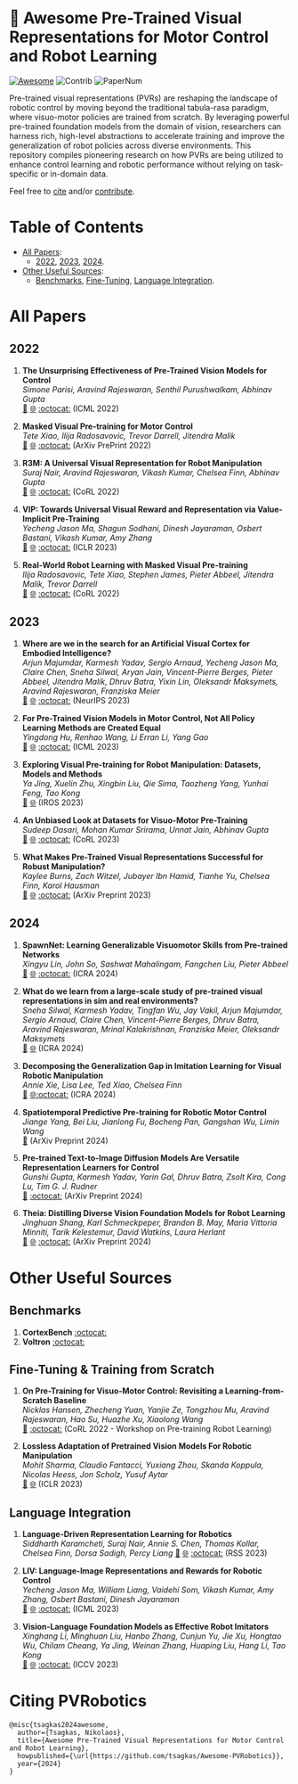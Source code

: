  

# :robot: Awesome Pre-Trained Visual Representations for Motor Control and Robot Learning
[![Awesome](https://cdn.rawgit.com/sindresorhus/awesome/d7305f38d29fed78fa85652e3a63e154dd8e8829/media/badge.svg)](https://github.com/sindresorhus/awesome)
<img src="https://img.shields.io/badge/Contributions-Welcome-009A00" alt="Contrib"/> <img src="https://img.shields.io/badge/Number%20of%20Items-21-59b5f7" alt="PaperNum"/>



Pre-trained visual representations (PVRs) are reshaping the landscape of robotic control by moving beyond the traditional tabula-rasa paradigm, where visuo-motor policies are trained from scratch. By leveraging powerful pre-trained foundation models from the domain of vision, researchers can harness rich, high-level abstractions to accelerate training and improve the generalization of robot policies across diverse environments. This repository compiles pioneering research on how PVRs are being utilized to enhance control learning and robotic performance without relying on task-specific or in-domain data.

Feel free to [cite](#citing-pvrobotics) and/or [contribute](https://github.com/tsagkas/Awesome-PVRobotics/pulls).
<!-- Ignore everything above this comment -->
# Table of Contents
- [All Papers](#all-papers):
   - [2022](#2022), [2023](#2023), [2024](#2024).
- [Other Useful Sources](#other-useful-sources):
  - [Benchmarks](#benchmarks), [Fine-Tuning](#fine-tuning--training-from-scratch), [Language Integration](#language-integration).
 


# All Papers
## 2022
1. **The Unsurprising Effectiveness of Pre-Trained Vision Models for Control**  
   *Simone Parisi, Aravind Rajeswaran, Senthil Purushwalkam, Abhinav Gupta*  
   [:page_facing_up:](https://arxiv.org/abs/2203.03580) [:globe_with_meridians:](https://sites.google.com/view/pvr-control) [:octocat:](https://github.com/sparisi/pvr_habitat) (ICML 2022)

2. **Masked Visual Pre-training for Motor Control**  
   *Tete Xiao, Ilija Radosavovic, Trevor Darrell, Jitendra Malik*  
   [:page_facing_up:](https://arxiv.org/abs/2203.06173) [:globe_with_meridians:](https://tetexiao.com/projects/mvp) [:octocat:](https://github.com/ir413/mvp) (ArXiv PrePrint 2022) 

3. **R3M: A Universal Visual Representation for Robot Manipulation**  
   *Suraj Nair, Aravind Rajeswaran, Vikash Kumar, Chelsea Finn, Abhinav Gupta*  
   [:page_facing_up:](https://arxiv.org/abs/2203.12601) [:globe_with_meridians:](https://sites.google.com/view/robot-r3m/) [:octocat:](https://github.com/facebookresearch/r3m) (CoRL 2022)

4. **VIP: Towards Universal Visual Reward and Representation via Value-Implicit Pre-Training**  
   *Yecheng Jason Ma, Shagun Sodhani, Dinesh Jayaraman, Osbert Bastani, Vikash Kumar, Amy Zhang*  
   [:page_facing_up:](https://arxiv.org/abs/2210.00030) [:globe_with_meridians:](https://sites.google.com/view/vip-rl) [:octocat:](https://github.com/facebookresearch/vip) (ICLR 2023)

5. **Real-World Robot Learning with Masked Visual Pre-training**  
   *Ilija Radosavovic, Tete Xiao, Stephen James, Pieter Abbeel, Jitendra Malik, Trevor Darrell*  
   [:page_facing_up:]() [:globe_with_meridians:](https://tetexiao.com/projects/real-mvp) [:octocat:](https://github.com/ir413/mvp) (CoRL 2022)


## 2023
1. **Where are we in the search for an Artificial Visual Cortex for Embodied Intelligence?**  
   *Arjun Majumdar, Karmesh Yadav, Sergio Arnaud, Yecheng Jason Ma, Claire Chen, Sneha Silwal, Aryan Jain, Vincent-Pierre Berges, Pieter Abbeel, Jitendra Malik, Dhruv Batra, Yixin Lin, Oleksandr Maksymets, Aravind Rajeswaran, Franziska Meier*  
   [:page_facing_up:](https://arxiv.org/abs/2303.18240) [:globe_with_meridians:](https://eai-vc.github.io/) [:octocat:](https://github.com/facebookresearch/eai-vc) (NeurIPS 2023)

2. **For Pre-Trained Vision Models in Motor Control, Not All Policy Learning Methods are Created Equal**  
   *Yingdong Hu, Renhao Wang, Li Erran Li, Yang Gao*  
   [:page_facing_up:](https://arxiv.org/abs/2304.04591v2) [:globe_with_meridians:](https://yingdong-hu.github.io/PVM-control/) [:octocat:](https://github.com/Yingdong-Hu/PVM-Robotics) (ICML 2023)


3. **Exploring Visual Pre-training for Robot Manipulation: Datasets, Models and Methods**  
    *Ya Jing, Xuelin Zhu, Xingbin Liu, Qie Sima, Taozheng Yang, Yunhai Feng, Tao Kong*  
    [:page_facing_up:](https://arxiv.org/abs/2308.03620) [:globe_with_meridians:](https://explore-pretrain-robot.github.io/) (IROS 2023)

4. **An Unbiased Look at Datasets for Visuo-Motor Pre-Training**  
*Sudeep Dasari, Mohan Kumar Srirama, Unnat Jain, Abhinav Gupta*  
[:page_facing_up:](https://arxiv.org/abs/2310.09289) [:globe_with_meridians:](https://data4robotics.github.io/) [:octocat:](https://github.com/SudeepDasari/data4robotics) (CoRL 2023)
    
5. **What Makes Pre-Trained Visual Representations Successful for Robust Manipulation?**  
    *Kaylee Burns, Zach Witzel, Jubayer Ibn Hamid, Tianhe Yu, Chelsea Finn, Karol Hausman*  
    [:page_facing_up:](https://arxiv.org/abs/2312.12444) [:globe_with_meridians:](https://kayburns.github.io/segmentingfeatures/) [:octocat:](https://github.com/stanford-iris-lab/segmenting_feats/tree/eval) 
    (ArXiv Preprint 2023)

## 2024
1. **SpawnNet: Learning Generalizable Visuomotor Skills from Pre-trained Networks**  
    *Xingyu Lin, John So, Sashwat Mahalingam, Fangchen Liu, Pieter Abbeel*  
    [:page_facing_up:](https://arxiv.org/abs/2307.03567) [:globe_with_meridians:](https://xingyu-lin.github.io/spawnnet/) [:octocat:](https://github.com/johnrso/spawnnet) (ICRA 2024)

2. **What do we learn from a large-scale study of pre-trained visual representations in sim and real environments?**  
    *Sneha Silwal, Karmesh Yadav, Tingfan Wu, Jay Vakil, Arjun Majumdar, Sergio Arnaud, Claire Chen, Vincent-Pierre Berges, Dhruv Batra, Aravind Rajeswaran, Mrinal Kalakrishnan, Franziska Meier, Oleksandr Maksymets*  
    [:page_facing_up:](https://arxiv.org/abs/2310.02219) [:globe_with_meridians:](https://pvrs-sim2real.github.io/) (ICRA 2024)

3. **Decomposing the Generalization Gap in Imitation Learning for Visual Robotic Manipulation**  
    *Annie Xie, Lisa Lee, Ted Xiao, Chelsea Finn*  
    [:page_facing_up:](https://arxiv.org/abs/2307.03659) 
    [:globe_with_meridians:](https://sites.google.com/view/generalization-gap)[:octocat:](https://github.com/RLAgent/factor-world) (ICRA 2024) 


4. **Spatiotemporal Predictive Pre-training for Robotic Motor Control**  
    *Jiange Yang, Bei Liu, Jianlong Fu, Bocheng Pan, Gangshan Wu, Limin Wang*  
    [:page_facing_up:](https://arxiv.org/abs/2403.05304) (ArXiv Preprint 2024)

5. **Pre-trained Text-to-Image Diffusion Models Are Versatile Representation Learners for Control**  
    *Gunshi Gupta, Karmesh Yadav, Yarin Gal, Dhruv Batra, Zsolt Kira, Cong Lu, Tim G. J. Rudner*  
    [:page_facing_up:](https://arxiv.org/abs/2405.05852) [:octocat:](https://github.com/ykarmesh/stable-control-representations) (ArXiv Preprint 2024)

6. **Theia: Distilling Diverse Vision Foundation Models for Robot Learning**
    *Jinghuan Shang, Karl Schmeckpeper, Brandon B. May, Maria Vittoria Minniti, Tarik Kelestemur, David Watkins, Laura Herlant*  
    [:page_facing_up:](https://arxiv.org/abs/2405.05852) [:globe_with_meridians:](https://theia.theaiinstitute.com/) [:octocat:](https://github.com/bdaiinstitute/theia) (ArXiv Preprint 2024)


# Other Useful Sources
## Benchmarks
1. **CortexBench** 
[:octocat:](https://github.com/facebookresearch/eai-vc/tree/main/cortexbench) 
2. **Voltron**
[:octocat:](https://github.com/siddk/voltron-robotics) 


## Fine-Tuning & Training from Scratch
1. **On Pre-Training for Visuo-Motor Control: Revisiting a Learning-from-Scratch Baseline**  
   *Nicklas Hansen, Zhecheng Yuan, Yanjie Ze, Tongzhou Mu, Aravind Rajeswaran, Hao Su, Huazhe Xu, Xiaolong Wang*  
   [:page_facing_up:](https://arxiv.org/abs/2212.05749) [:octocat:](https://github.com/gemcollector/learning-from-scratch) (CoRL 2022 - Workshop on Pre-training Robot Learning)

2. **Lossless Adaptation of Pretrained Vision Models For Robotic Manipulation**  
    *Mohit Sharma, Claudio Fantacci, Yuxiang Zhou, Skanda Koppula, Nicolas Heess, Jon Scholz, Yusuf Aytar*  
    [:page_facing_up:](https://arxiv.org/abs/2304.06600) [:globe_with_meridians:](https://sites.google.com/view/robo-adapters/) (ICLR 2023)

## Language Integration
1. **Language-Driven Representation Learning for Robotics**  
   *Siddharth Karamcheti, Suraj Nair, Annie S. Chen, Thomas Kollar, Chelsea Finn, Dorsa Sadigh, Percy Liang* 
   [:page_facing_up:](https://arxiv.org/abs/2302.12766) [:globe_with_meridians:](https://sites.google.com/view/voltron-robotics) [:octocat:](https://github.com/siddk/voltron-evaluation) (RSS 2023)

2. **LIV: Language-Image Representations and Rewards for Robotic Control**  
    *Yecheng Jason Ma, William Liang, Vaidehi Som, Vikash Kumar, Amy Zhang, Osbert Bastani, Dinesh Jayaraman*  
    [:page_facing_up:](https://arxiv.org/abs/2306.00958) [:globe_with_meridians:](https://penn-pal-lab.github.io/LIV/) [:octocat:](https://github.com/penn-pal-lab/LIV) (ICML 2023)

3. **Vision-Language Foundation Models as Effective Robot Imitators**  
    *Xinghang Li, Minghuan Liu, Hanbo Zhang, Cunjun Yu, Jie Xu, Hongtao Wu, Chilam Cheang, Ya Jing, Weinan Zhang, Huaping Liu, Hang Li, Tao Kong*  
    [:page_facing_up:](https://arxiv.org/abs/2311.01378) [:globe_with_meridians:](https://roboflamingo.github.io/) [:octocat:](https://github.com/RoboFlamingo/RoboFlamingo) (ICCV 2023)





# Citing PVRobotics
```
@misc{tsagkas2024awesome,
  author={Tsagkas, Nikolaos},
  title={Awesome Pre-Trained Visual Representations for Motor Control and Robot Learning},
  howpublished={\url{https://github.com/tsagkas/Awesome-PVRobotics}},
  year={2024}
}
```
